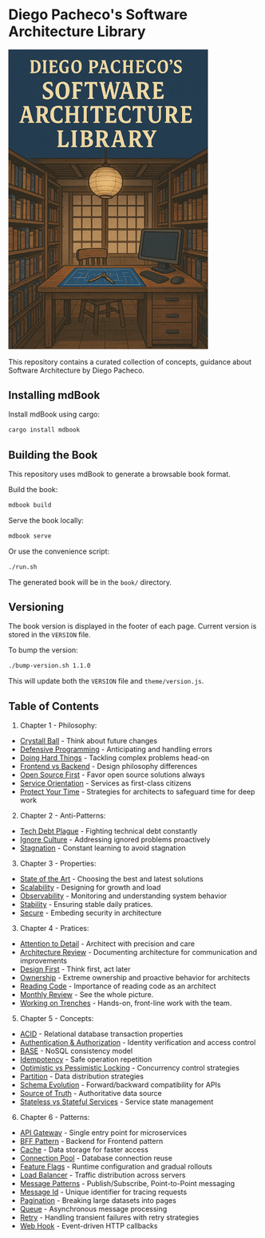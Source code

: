# Diego Pacheco's Software Architecture Library

<img src="cover.png" width="400">

This repository contains a curated collection of concepts, guidance about Software Architecture by Diego Pacheco.

## Installing mdBook

Install mdBook using cargo:
```bash
cargo install mdbook
```

## Building the Book

This repository uses mdBook to generate a browsable book format.

Build the book:
```bash
mdbook build
```

Serve the book locally:
```bash
mdbook serve
```

Or use the convenience script:
```bash
./run.sh
```

The generated book will be in the `book/` directory.

## Versioning

The book version is displayed in the footer of each page. Current version is stored in the `VERSION` file.

To bump the version:
```bash
./bump-version.sh 1.1.0
```

This will update both the `VERSION` file and `theme/version.js`.

## Table of Contents

1. Chapter 1 - Philosophy:
- [Crystall Ball](src/philosofy/CRYSTAL_BALL.md) - Think about future changes
- [Defensive Programming](src/philosofy/DEFENSIVE.md) - Anticipating and handling errors
- [Doing Hard Things](src/philosofy/DOING_HARD_THINGS.md) - Tackling complex problems head-on
- [Frontend vs Backend](src/philosofy/FRONTEND_VS_BACKEND.md) - Design philosophy differences
- [Open Source First](src/philosofy/OSS.md) - Favor open source solutions always
- [Service Orientation](src/philosofy/SO.md) - Services as first-class citizens
- [Protect Your Time](src/philosofy/PROTECT_YOUR_TIME.md) - Strategies for architects to safeguard time for deep work

2. Chapter 2 - Anti-Patterns:
- [Tech Debt Plague](src/anti-patterns/TECH_DEBT_PLAGUE.md) - Fighting technical debt constantly
- [Ignore Culture](src/anti-patterns/IGNORE_CULTURE.md) - Addressing ignored problems proactively
- [Stagnation](src/anti-patterns/STAGNATION.md) - Constant learning to avoid stagnation

3. Chapter 3 - Properties:
- [State of the Art](src/properties/STATE-OF-THE-ART.md) -
Choosing the best and latest solutions
- [Scalability](src/properties/SCALABILITY.md) - Designing for growth and load
- [Observability](src/properties/OBSERVABLE.md) - Monitoring and understanding system behavior
- [Stability](src/properties/STABILITY.md) - Ensuring stable daily pratices.
- [Secure](src/properties/SECURE.md) - Embeding security in architecture


3. Chapter 4 - Pratices:
- [Attention to Detail](src/pratices/ATTENTION_TO_DETAIL.md) - Architect with precision and care
- [Architecture Review](src/pratices/ARCH_REVIEW.md) - Documenting architecture for communication and improvements
- [Design First](src/pratices/DESIGN_FIRST.md) - Think first, act later
- [Ownership](src/pratices/OWNERSHIP.md) - Extreme ownership and proactive behavior for architects
- [Reading Code](src/pratices/READING_CODE.md) - Importance of reading code as an architect
- [Monthly Review](src/pratices/MONTHLY_REVIEW.md) - See the whole picture.
- [Working on Trenches](src/pratices/WORKING_ON_TRENCHES.md) - Hands-on, front-line work with the team.

5. Chapter 5 - Concepts:
- [ACID](src/concepts/ACID.md) - Relational database transaction properties
- [Authentication & Authorization](src/concepts/AUTHENT.md) - Identity verification and access control
- [BASE](src/concepts/BASE.md) - NoSQL consistency model
- [Idempotency](src/concepts/IDEMPOTENCY.md) - Safe operation repetition
- [Optimistic vs Pessimistic Locking](src/concepts/OPLOCKING.md) - Concurrency control strategies
- [Partition](src/concepts/PARTITION.md) - Data distribution strategies
- [Schema Evolution](src/concepts/SCHEMA_EVOLUTION.md) - Forward/backward compatibility for APIs
- [Source of Truth](src/concepts/SOURCE_OF_TRUTH.md) - Authoritative data source
- [Stateless vs Stateful Services](src/concepts/STATELESS_VS_STATEFULL_SVC.md) - Service state management

6. Chapter 6 - Patterns:
- [API Gateway](src/patterns/API_GATEWAY.md) - Single entry point for microservices
- [BFF Pattern](src/patterns/BFF_PATTERN.md) - Backend for Frontend pattern
- [Cache](src/patterns/CACHE.md) - Data storage for faster access
- [Connection Pool](src/patterns/CONNECTION_POOL.md) - Database connection reuse
- [Feature Flags](src/patterns/FEATURE_FLAGS.md) - Runtime configuration and gradual rollouts
- [Load Balancer](src/patterns/LB.md) - Traffic distribution across servers
- [Message Patterns](src/patterns/MESSAGE_PATTERNS.md) - Publish/Subscribe, Point-to-Point messaging
- [Message Id](src/patterns/MESSAGE_ID.md) - Unique identifier for tracing requests
- [Pagination](src/patterns/PAGINATION.md) - Breaking large datasets into pages
- [Queue](src/patterns/QUEUE.md) - Asynchronous message processing
- [Retry](src/patterns/RETRY.md) - Handling transient failures with retry strategies
- [Web Hook](src/patterns/WEB_HOOK.md) - Event-driven HTTP callbacks